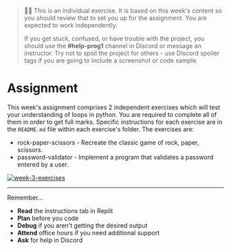   
> 🧑‍💻 This is an individual exercise. It is based on this week's content so you should
> review that to set you up for the assignment. You are expected to work independently.
>
> If you get stuck, confused, or have trouble with the project, you should use the **#help-prog1** channel in Discord or message an instructor. Try not to spoil the project for others - use Discord spoiler tags if you are going to include a screenshot or code sample. 

# Assignment

This week's assignment comprises 2 independent exercises which will test your 
understanding of loops in python. You are required to complete
all of them in order to get full marks. Specific instructions for each exercise are 
in the `README.md` file within each exercise's folder. The exercises are:

* rock-paper-scissors - Recreate the classic game of rock, paper, scissors.
* password-validator - Implement a program that validates a password entered by a user.


[![week-3-exercises](https://img.shields.io/static/v1?label=Open&message=Week%203%20Exercises&color=blue)](https://classroom.github.com/a/hgCta9J9)

---

Remember...

- **Read** the instructions tab in Replit
- **Plan** before you code
- **Debug** if you aren't getting the desired output
- **Attend** office hours if you need additional support
- **Ask** for help in Discord
